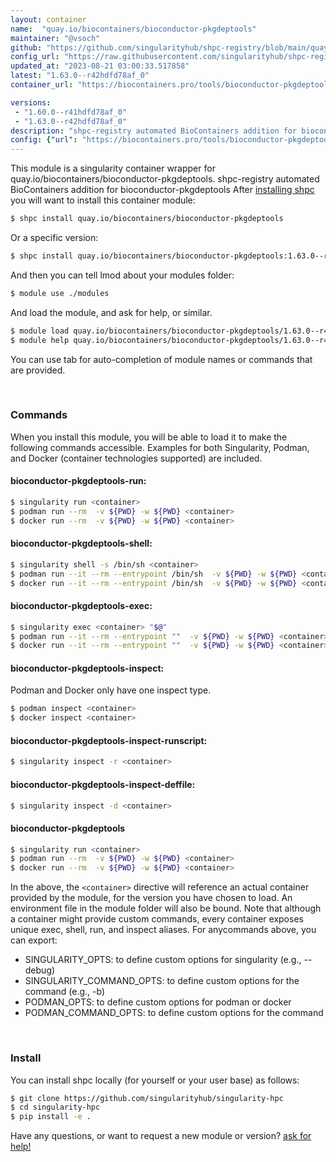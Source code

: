 ```yaml
---
layout: container
name:  "quay.io/biocontainers/bioconductor-pkgdeptools"
maintainer: "@vsoch"
github: "https://github.com/singularityhub/shpc-registry/blob/main/quay.io/biocontainers/bioconductor-pkgdeptools/container.yaml"
config_url: "https://raw.githubusercontent.com/singularityhub/shpc-registry/main/quay.io/biocontainers/bioconductor-pkgdeptools/container.yaml"
updated_at: "2023-08-21 03:00:33.517858"
latest: "1.63.0--r42hdfd78af_0"
container_url: "https://biocontainers.pro/tools/bioconductor-pkgdeptools"

versions:
 - "1.60.0--r41hdfd78af_0"
 - "1.63.0--r42hdfd78af_0"
description: "shpc-registry automated BioContainers addition for bioconductor-pkgdeptools"
config: {"url": "https://biocontainers.pro/tools/bioconductor-pkgdeptools", "maintainer": "@vsoch", "description": "shpc-registry automated BioContainers addition for bioconductor-pkgdeptools", "latest": {"1.63.0--r42hdfd78af_0": "sha256:5b888488a8053ff835e7de01213be1a213917b7fb8e0e577857cfff0bf5e6a2e"}, "tags": {"1.60.0--r41hdfd78af_0": "sha256:4c130b5681ade014f54b17ddea950c239b6c883604fbf061ed3f5e2a46a4075f", "1.63.0--r42hdfd78af_0": "sha256:5b888488a8053ff835e7de01213be1a213917b7fb8e0e577857cfff0bf5e6a2e"}, "docker": "quay.io/biocontainers/bioconductor-pkgdeptools"}
---
```


This module is a singularity container wrapper for quay.io/biocontainers/bioconductor-pkgdeptools.
shpc-registry automated BioContainers addition for bioconductor-pkgdeptools
After [installing shpc](#install) you will want to install this container module:


```bash
$ shpc install quay.io/biocontainers/bioconductor-pkgdeptools
```

Or a specific version:

```bash
$ shpc install quay.io/biocontainers/bioconductor-pkgdeptools:1.63.0--r42hdfd78af_0
```

And then you can tell lmod about your modules folder:

```bash
$ module use ./modules
```

And load the module, and ask for help, or similar.

```bash
$ module load quay.io/biocontainers/bioconductor-pkgdeptools/1.63.0--r42hdfd78af_0
$ module help quay.io/biocontainers/bioconductor-pkgdeptools/1.63.0--r42hdfd78af_0
```

You can use tab for auto-completion of module names or commands that are provided.

<br>

### Commands

When you install this module, you will be able to load it to make the following commands accessible.
Examples for both Singularity, Podman, and Docker (container technologies supported) are included.

#### bioconductor-pkgdeptools-run:

```bash
$ singularity run <container>
$ podman run --rm  -v ${PWD} -w ${PWD} <container>
$ docker run --rm  -v ${PWD} -w ${PWD} <container>
```

#### bioconductor-pkgdeptools-shell:

```bash
$ singularity shell -s /bin/sh <container>
$ podman run --it --rm --entrypoint /bin/sh  -v ${PWD} -w ${PWD} <container>
$ docker run --it --rm --entrypoint /bin/sh  -v ${PWD} -w ${PWD} <container>
```

#### bioconductor-pkgdeptools-exec:

```bash
$ singularity exec <container> "$@"
$ podman run --it --rm --entrypoint ""  -v ${PWD} -w ${PWD} <container> "$@"
$ docker run --it --rm --entrypoint ""  -v ${PWD} -w ${PWD} <container> "$@"
```

#### bioconductor-pkgdeptools-inspect:

Podman and Docker only have one inspect type.

```bash
$ podman inspect <container>
$ docker inspect <container>
```

#### bioconductor-pkgdeptools-inspect-runscript:

```bash
$ singularity inspect -r <container>
```

#### bioconductor-pkgdeptools-inspect-deffile:

```bash
$ singularity inspect -d <container>
```



#### bioconductor-pkgdeptools

```bash
$ singularity run <container>
$ podman run --rm  -v ${PWD} -w ${PWD} <container>
$ docker run --rm  -v ${PWD} -w ${PWD} <container>
```


In the above, the `<container>` directive will reference an actual container provided
by the module, for the version you have chosen to load. An environment file in the
module folder will also be bound. Note that although a container
might provide custom commands, every container exposes unique exec, shell, run, and
inspect aliases. For anycommands above, you can export:

 - SINGULARITY_OPTS: to define custom options for singularity (e.g., --debug)
 - SINGULARITY_COMMAND_OPTS: to define custom options for the command (e.g., -b)
 - PODMAN_OPTS: to define custom options for podman or docker
 - PODMAN_COMMAND_OPTS: to define custom options for the command

<br>

### Install

You can install shpc locally (for yourself or your user base) as follows:

```bash
$ git clone https://github.com/singularityhub/singularity-hpc
$ cd singularity-hpc
$ pip install -e .
```

Have any questions, or want to request a new module or version? [ask for help!](https://github.com/singularityhub/singularity-hpc/issues)